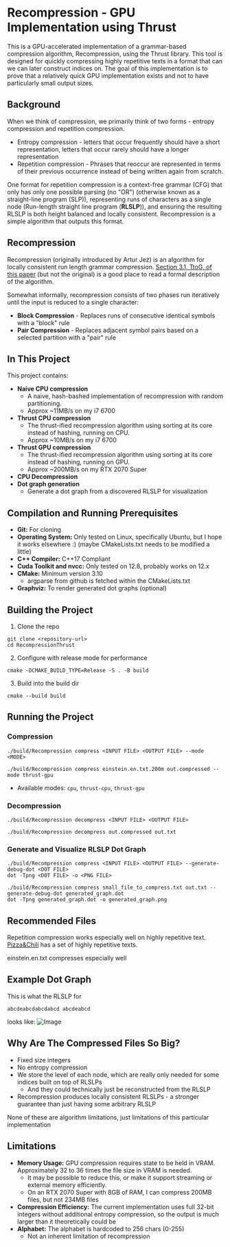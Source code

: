 # Recompression - GPU Implementation using Thrust

This is a GPU-accelerated implementation of a grammar-based compression algorithm, Recompression, using the Thrust library. This tool is designed for quickly compressing highly repetitive texts in a format that can we can later construct indices on. The goal of this implementation is to prove that a relatively quick GPU implementation exists and not to have particularly small output sizes.

## Background
When we think of compression, we primarily think of two forms - entropy compression and repetition compression.
* Entropy compression - letters that occur frequently should have a short representation, letters that occur rarely should have a longer representation
* Repetition compression - Phrases that reoccur are represented in terms of their previous occurrence instead of being written again from scratch.

One format for repetition compression is a context-free grammar (CFG) that only has only one possible parsing (no "OR") (otherwise known as a straight-line program (SLP)), representing runs of characters as a single node (Run-length straight line program (**RLSLP**)), and ensuring the resulting RLSLP is both height balanced and locally consistent. Recompression is a simple algorithm that outputs this format.

## Recompression

Recompression (originally introduced by Artur Jeż) is an algorithm for locally consistent run length grammar compression. [Section 3.1, TtoG, of this paper](https://arxiv.org/abs/1611.05359) (but not the original) is a good place to read a formal description of the algorithm. 

Somewhat informally, recompression consists of two phases run iteratively until the input is reduced to a single character:
* **Block Compression** - Replaces runs of consecutive identical symbols with a "block" rule
* **Pair Compression** - Replaces adjacent symbol pairs based on a selected partition with a "pair" rule

## In This Project

This project contains:
* **Naive CPU compression**
  * A naive, hash-bashed implementation of recompression with random partitioning.
  * Approx ~11MB/s on my i7 6700
* **Thrust CPU compression**
  * The thrust-ified recompression algorithm using sorting at its core instead of hashing, running on CPU.
  * Approx ~10MB/s on my i7 6700
* **Thrust GPU compression**
  * The thrust-ified recompression algorithm using sorting at its core instead of hashing, running on GPU.
  * Approx ~200MB/s on my RTX 2070 Super
* **CPU Decompression**
* **Dot graph generation**
  * Generate a dot graph from a discovered RLSLP for visualization

## Compilation and Running Prerequisites
* **Git:** For cloning
* **Operating System:** Only tested on Linux, specifically Ubuntu, but I hope it works elsewhere :) (maybe CMakeLists.txt needs to be modified a little)
* **C++ Compiler:** C++17 Compliant
* **Cuda Toolkit and nvcc:** Only tested on 12.8, probably works on 12.x
* **CMake:** Minimum version 3.10
  * argparse from github is fetched within the CMakeLists.txt
* **Graphviz:** To render generated dot graphs (optional)

## Building the Project
1. Clone the repo
```
git clone <repository-url>
cd RecompressionThrust
```
2. Configure with release mode for performance
```
cmake -DCMAKE_BUILD_TYPE=Release -S . -B build
```
3. Build into the build dir
```
cmake --build build
```

## Running the Project
### Compression
```
./build/Recompression compress <INPUT FILE> <OUTPUT FILE> --mode <MODE>

./build/Recompression compress einstein.en.txt.200m out.compressed --mode thrust-gpu
```
  * Available modes: `cpu`, `thrust-cpu`, `thrust-gpu`

### Decompression
```
./build/Recompression decompress <INPUT FILE> <OUTPUT FILE>

./build/Recompression decompress out.compressed out.txt
```

### Generate and Visualize RLSLP Dot Graph
```
./build/Recompression compress <INPUT FILE> <OUTPUT FILE> --generate-debug-dot <DOT FILE>
dot -Tpng <DOT FILE> -o <PNG FILE>

./build/Recompression compress small_file_to_compress.txt out.txt --generate-debug-dot generated_graph.dot
dot -Tpng generated_graph.dot -o generated_graph.png
```

## Recommended Files
Repetition compression works especially well on highly repetitive text. [Pizza&Chili](https://pizzachili.dcc.uchile.cl/repcorpus.html) has a set of highly repetitive texts.

einstein.en.txt compresses especially well

## Example Dot Graph
This is what the RLSLP for
```
abcdeabcdabcdabcd abcdeabcd
```
looks like:
![Image](https://github.com/user-attachments/assets/2874008f-1780-480d-ae51-23e838c251c1)

## Why Are The Compressed Files So Big?
* Fixed size integers
* No entropy compression
* We store the level of each node, which are really only needed for some indices built on top of RLSLPs
  * And they could technically just be reconstructed from the RLSLP
* Recompression produces locally consistent RLSLPs - a stronger guarantee than just having some arbitrary RLSLP

None of these are algorithm limitations, just limitations of this particular implementation

## Limitations
* **Memory Usage:** GPU compression requires state to be held in VRAM. Approximately 32 to 36 times the file size in VRAM is needed.
  * It may be possible to reduce this, or make it support streaming or external memory efficiently.
  * On an RTX 2070 Super with 8GB of RAM, I can compress 200MB files, but not 234MB files
* **Compression Efficiency:** The current implementation uses full 32-bit integers without additional entropy compression, so the output is much larger than it theoretically could be
* **Alphabet:** The alphabet is hardcoded to 256 chars (0-255)
  * Not an inherent limitation of recompression 